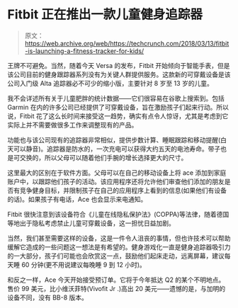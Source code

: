 # Fitbit 正在推出一款儿童健身追踪器

> 原文：<https://web.archive.org/web/https://techcrunch.com/2018/03/13/fitbit-is-launching-a-fitness-tracker-for-kids/>

王牌不可避免。当然，随着今天 Versa 的发布，Fitbit 开始倾向于智能手表，但是该公司目前的健身跟踪器系列没有为关键人群提供服务。这款新的可穿戴设备是该公司入门级 Alta 追踪器必不可少的缩小版，主要针对 8 岁至 13 岁的儿童。

我不会详述所有关于儿童肥胖的统计数据——它们很容易在谷歌上搜索到。包括 Garmin 在内的许多公司已经提供了可穿戴设备，旨在激励孩子们起来行动。所以说，Fitbit 花了这么长时间来接受这一趋势，确实有点令人惊讶，尤其是考虑到它实际上并不需要做很多工作来调整现有的产品。

功能也与该公司现有的追踪器非常相似，提供步数计算、睡眠跟踪和移动提醒(白天可以静音)。追踪器是防水的，一次充电可以获得大约五天的电池寿命。带子也是可交换的，所以父母可以随着他们手腕的增长选择更大的尺寸。

这里最大的区别在于软件方面。父母可以在自己的移动设备上将 ace 添加到家庭账户中，以跟踪他们孩子的活动。该应用程序还将允许他们审查他们添加的朋友是否有竞争健身目标，并限制孩子在自己的应用程序上看到的信息(如果他们有设备的话)。如果孩子有电话，Ace 也会显示来电通知。

Fitbit 很快注意到该设备符合《儿童在线隐私保护法》(COPPA)等法律，随着德国等地出于隐私考虑禁止儿童可穿戴设备，这一担忧日益加剧。

当然，我们甚至需要这样的设备，这是一件令人沮丧的事情，但也许技术可以帮助缓解它造成的一些问题这一想法是有希望的。健身游戏化一直是健身追踪器吸引力的一大部分，孩子们可能也会欣赏这一点，鼓励他们起床走动，远离屏幕，建议每天睡 60 分钟(更不用说建议每晚睡 9 到 12 小时)。

和反之一样，Ace 今天开始接受预订单。它将于今年抵达 Q2 的某个不明地点。售价 99 美元，比小维沃菲特(Vivofit Jr .)高出 20 美元——遗憾的是，与加明的设备不同，没有 BB-8 版本。